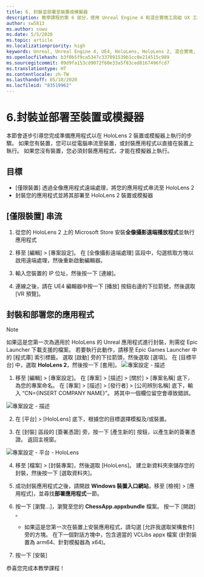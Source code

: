 ```yaml
---
title: 6. 封裝並部署至裝置或模擬器
description: 教學課程的第 6 部分，使用 Unreal Engine 4 和混合實境工具組 UX 工具外掛程式來建置簡單的國際象棋應用程式
author: sw5813
ms.author: suwu
ms.date: 5/5/2020
ms.topic: article
ms.localizationpriority: high
keywords: Unreal, Unreal Engine 4, UE4, HoloLens, HoloLens 2, 混合實境, 教學課程, 開始使用, mrtk, uxt, UX 工具, 文件
ms.openlocfilehash: b3f0b5f9ca5347c337091539b1cc0e214515c989
ms.sourcegitcommit: 09d9fa153cd9072f60e33a5f83ced8167496fcd7
ms.translationtype: HT
ms.contentlocale: zh-TW
ms.lasthandoff: 05/18/2020
ms.locfileid: "83519962"
---
```

# <a name="6-packaging--deploying-to-device-or-emulator"></a>6.封裝並部署至裝置或模擬器

本節會逐步引導您完成準備應用程式以在 HoloLens 2 裝置或模擬器上執行的步驟。 如果您有裝置，您可以從電腦串流至裝置，或封裝應用程式以直接在裝置上執行。 如果您沒有裝置，您必須封裝應用程式，才能在模擬器上執行。 

## <a name="objectives"></a>目標

* [僅限裝置] 透過全像應用程式遠端處理，將您的應用程式串流至 HoloLens 2
* 封裝您的應用程式並將其部署至 HoloLens 2 裝置或模擬器

## <a name="device-only-stream"></a>[僅限裝置] 串流

1.  從您的 HoloLens 2 上的 Microsoft Store 安裝**全像攝影遠端播放程式**並執行應用程式

2.  移至 [編輯] > [專案設定]。 在 [全像攝影遠端處理] 區段中，勾選核取方塊以啟用遠端處理，然後重新啟動編輯器。

3.  輸入您裝置的 IP 位址，然後按一下 [連線]。

4.  連線之後，請在 UE4 編輯器中按一下 [播放] 按鈕右邊的下拉箭號，然後選取 [VR 預覽]。

## <a name="package-and-deploy-your-app"></a>封裝和部署您的應用程式 

>[!NOTE]
>如果這是您第一次為適用於 HoloLens 的 Unreal 應用程式進行封裝，則需從 Epic Launcher 下載支援的檔案。 若要執行此動作，請移至 Epic Games Launcher 中的 [程式庫] 索引標籤。 選取 [啟動] 旁的下拉箭頭，然後選取 [選項]。 在 [目標平台] 中，選取 **HoloLens 2**，然後按一下 [套用]。 
>![專案設定 - 描述](images/unreal-uxt/6-installationoptions.PNG)

1.  移至 [編輯] > [專案設定]。 在 [專案] > [描述] > [關於] > [專案名稱] 底下，為您的專案命名。 在 [專案] > [描述] > [發行者] > [公司辨別名稱] 底下，輸入 “CN={INSERT COMPANY NAME}”。 將其中一個欄位留空會導致錯誤。 

![專案設定 - 描述](images/unreal-uxt/6-cn.PNG)

2.  在 [平台] > [HoloLens] 底下，根據您的目標選擇模擬及/或裝置。

3.  在 [封裝] 區段的 [簽署憑證] 旁，按一下 [產生新的] 按鈕，以產生新的簽署憑證。 返回主視窗。

![專案設定 - 平台 - HoloLens](images/unreal-uxt/6-packaging.PNG)

4.  移至 [檔案] > [封裝專案]，然後選取 [HoloLens]。 建立新資料夾來儲存您的封裝，然後按一下 [選取資料夾]。 

5.  成功封裝應用程式之後，請開啟 **Windows 裝置入口網站**，移至 [檢視] > [應用程式]，並尋找**部署應用程式**一節。

6.  按一下 [瀏覽...]，瀏覽至您的 **ChessApp.appxbundle** 檔案。 按一下 [開啟] 。 

    * 如果這是您第一次在裝置上安裝應用程式，請勾選 [允許我選取架構套件] 旁的方塊。 在下一個對話方塊中，包含適當的 VCLibs appx 檔案 (針對裝置為 arm64、針對模擬器為 x64)。 

7.  按一下 [安裝]

恭喜您完成本教學課程！  
